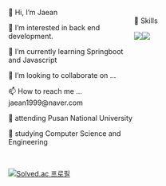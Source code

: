 

<section style="display:flex; width:100%;">
  <article style="width:50%;">
      <p>👋 Hi, I’m Jaean<p>
      <p>👀 I’m interested in back end development.</p>
      <p>🌱 I’m currently learning Springboot and Javascript</p>
      <p>💞️ I’m looking to collaborate on ...</p>
      <p>📫 How to reach me ... jaean1999@naver.com</p>
      <p>🦅 attending Pusan National University</P>
      <p>📖 studying Computer Science and Engineering<p>
   </article>
   <article style="width:50%;">
    <p><br>🙌 Skills</p>
    <div style="display:flex;">
       <img src="https://img.shields.io/badge/Python-3776AB?style=flat-square&logo=Python&logoColor=white" />
       <img src="https://img.shields.io/badge/Java-007396?style=flat-square&logo=Java&logoColor=white" />
    </div>
   </article>
</section>

<br>

[![Solved.ac
    프로필](http://mazassumnida.wtf/api/v2/generate_badge?boj=jaean1999)](https://solved.ac/jaean1999)


<!---JaeanHan/JaeanHan is a ✨ special ✨ repository because its `README.md` (this file) appears on your GitHub profile.
You can click the Preview link to take a look at your changes.
--->
